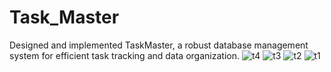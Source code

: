 # Task_Master
Designed and implemented TaskMaster, a robust database management system for efficient task tracking and data organization.
![t4](https://github.com/user-attachments/assets/b0c556a1-cff7-4172-b8c4-73d348606107)
![t3](https://github.com/user-attachments/assets/8f4f1479-89e2-4ca0-a129-abc4d37a8278)
![t2](https://github.com/user-attachments/assets/9440130b-afa7-489a-b6b5-88af066373b0)
![t1](https://github.com/user-attachments/assets/aa3bcf74-27cc-4352-bf05-4deae7b671e6)

